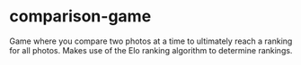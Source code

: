 # comparison-game
Game where you compare two photos at a time to ultimately reach a ranking for all photos. Makes use of the Elo ranking algorithm to determine rankings.
